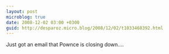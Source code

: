 ```yaml
---
layout: post
microblog: true
date: 2008-12-02 03:00 +0300
guid: http://desparoz.micro.blog/2008/12/02/t1033468392.html
---
```

Just got an email that Pownce is closing down....
